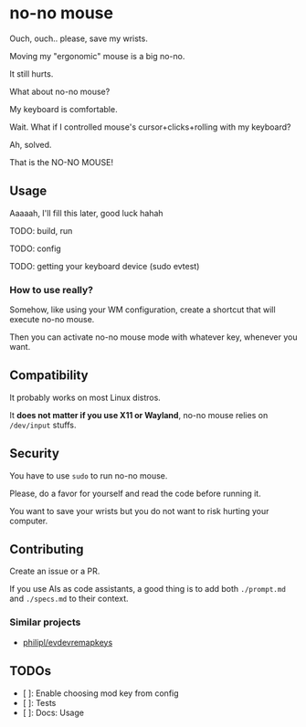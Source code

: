 # no-no mouse

Ouch, ouch.. please, save my wrists.

Moving my "ergonomic" mouse is a big no-no.

It still hurts.

What about no-no mouse?

My keyboard is comfortable.

Wait. What if I controlled mouse's cursor+clicks+rolling
with my keyboard?

Ah, solved.

That is the NO-NO MOUSE!

## Usage

Aaaaah, I'll fill this later, good luck hahah

TODO: build, run

TODO: config

TODO: getting your keyboard device (sudo evtest)

### How to use really?

Somehow, like using your WM configuration, create a shortcut that will
execute no-no mouse.

Then you can activate no-no mouse mode with whatever key, whenever you want.

## Compatibility

It probably works on most Linux distros.

It **does not matter if you use X11 or Wayland**,
no-no mouse relies on `/dev/input` stuffs.

## Security

You have to use `sudo` to run no-no mouse.

Please, do a favor for yourself and read the code
before running it.

You want to save your wrists but you do not want to
risk hurting your computer.

## Contributing

Create an issue or a PR.

If you use AIs as code assistants, a good thing is to add both `./prompt.md`
and `./specs.md` to their context.

### Similar projects

- [philipl/evdevremapkeys](https://github.com/philipl/evdevremapkeys)

## TODOs

- [ ]: Enable choosing mod key from config
- [ ]: Tests
- [ ]: Docs: Usage
